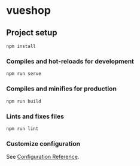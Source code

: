 # vueshop

## Project setup
```
npm install
```
<!-- 깃에서 내려받았을때  node_modules 설치하는 명령어 -->

### Compiles and hot-reloads for development
```
npm run serve
```
<!-- 서버 여는 명령어 -->

### Compiles and minifies for production
```
npm run build
```

### Lints and fixes files
```
npm run lint
```

### Customize configuration
See [Configuration Reference](https://cli.vuejs.org/config/).
